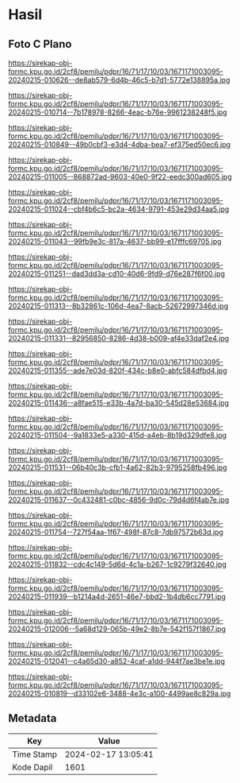 # Hasil

## Foto C Plano

https://sirekap-obj-formc.kpu.go.id/2cf8/pemilu/pdpr/16/71/17/10/03/1671171003095-20240215-010626--de8ab579-6d4b-46c5-b7d1-5772e138895a.jpg

https://sirekap-obj-formc.kpu.go.id/2cf8/pemilu/pdpr/16/71/17/10/03/1671171003095-20240215-010714--7b178978-8266-4eac-b76e-9961238248f5.jpg

https://sirekap-obj-formc.kpu.go.id/2cf8/pemilu/pdpr/16/71/17/10/03/1671171003095-20240215-010849--49b0cbf3-e3d4-4dba-bea7-ef375ed50ec6.jpg

https://sirekap-obj-formc.kpu.go.id/2cf8/pemilu/pdpr/16/71/17/10/03/1671171003095-20240215-011005--868872ad-9603-40e0-9f22-eedc300ad605.jpg

https://sirekap-obj-formc.kpu.go.id/2cf8/pemilu/pdpr/16/71/17/10/03/1671171003095-20240215-011024--cbf4b6c5-bc2a-4634-9791-453e29d34aa5.jpg

https://sirekap-obj-formc.kpu.go.id/2cf8/pemilu/pdpr/16/71/17/10/03/1671171003095-20240215-011043--99fb9e3c-817a-4637-bb99-e17fffc69705.jpg

https://sirekap-obj-formc.kpu.go.id/2cf8/pemilu/pdpr/16/71/17/10/03/1671171003095-20240215-011251--dad3dd3a-cd10-40d6-9fd9-d76e287f6f00.jpg

https://sirekap-obj-formc.kpu.go.id/2cf8/pemilu/pdpr/16/71/17/10/03/1671171003095-20240215-011313--8b32861c-106d-4ea7-8acb-52672997346d.jpg

https://sirekap-obj-formc.kpu.go.id/2cf8/pemilu/pdpr/16/71/17/10/03/1671171003095-20240215-011331--82956850-8286-4d38-b009-af4e33daf2e4.jpg

https://sirekap-obj-formc.kpu.go.id/2cf8/pemilu/pdpr/16/71/17/10/03/1671171003095-20240215-011355--ade7e03d-820f-434c-b8e0-abfc584dfbd4.jpg

https://sirekap-obj-formc.kpu.go.id/2cf8/pemilu/pdpr/16/71/17/10/03/1671171003095-20240215-011436--a8fae515-e33b-4a7d-ba30-545d28e53684.jpg

https://sirekap-obj-formc.kpu.go.id/2cf8/pemilu/pdpr/16/71/17/10/03/1671171003095-20240215-011504--9a1833e5-a330-415d-a4eb-8b19d329dfe8.jpg

https://sirekap-obj-formc.kpu.go.id/2cf8/pemilu/pdpr/16/71/17/10/03/1671171003095-20240215-011531--06b40c3b-cfb1-4a62-82b3-9795258fb496.jpg

https://sirekap-obj-formc.kpu.go.id/2cf8/pemilu/pdpr/16/71/17/10/03/1671171003095-20240215-011637--0c432481-c0bc-4856-9d0c-79d4d6f4ab7e.jpg

https://sirekap-obj-formc.kpu.go.id/2cf8/pemilu/pdpr/16/71/17/10/03/1671171003095-20240215-011754--727f54aa-1f67-498f-87c8-7db97572b63d.jpg

https://sirekap-obj-formc.kpu.go.id/2cf8/pemilu/pdpr/16/71/17/10/03/1671171003095-20240215-011832--cdc4c149-5d6d-4c1a-b267-1c9279f32640.jpg

https://sirekap-obj-formc.kpu.go.id/2cf8/pemilu/pdpr/16/71/17/10/03/1671171003095-20240215-011939--b1214a4d-2651-46e7-bbd2-1b4db6cc7791.jpg

https://sirekap-obj-formc.kpu.go.id/2cf8/pemilu/pdpr/16/71/17/10/03/1671171003095-20240215-012006--5a68d129-065b-49e2-8b7e-542f157f1867.jpg

https://sirekap-obj-formc.kpu.go.id/2cf8/pemilu/pdpr/16/71/17/10/03/1671171003095-20240215-012041--c4a65d30-a852-4caf-a1dd-944f7ae3be1e.jpg

https://sirekap-obj-formc.kpu.go.id/2cf8/pemilu/pdpr/16/71/17/10/03/1671171003095-20240215-010819--d33102e6-3488-4e3c-a100-4499ae8c829a.jpg


## Metadata

| Key        | Value               |
| ---------- | ------------------- |
| Time Stamp | 2024-02-17 13:05:41 |
| Kode Dapil | 1601                |




